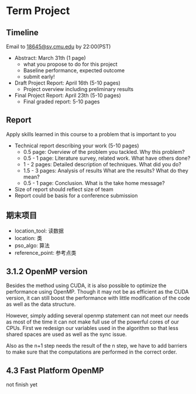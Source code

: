 # Term Project

## Timeline

Email to 18645@sv.cmu.edu by 22:00(PST)

+ Abstract: March 31th (1 page)
    * what you propose to do for this project
    * Baseline performance, expected outcome
    * submit early!
+ Draft Project Report: April 16th (5-10 pages)
    * Project overview including preliminary results
+ Final Project Report: April 23th (5-10 pages)
    * Final graded report: 5-10 pages

## Report

Apply skills learned in this course to a problem that is important to you

+ Technical report describing your work (5-10 pages)
    * 0.5 page: Overview of the problem you tackled. Why this problem?
    * 0.5 - 1 page: Literature survey, related work. What have others done?
    * 1 - 2 pages: Detailed description of techniques. What did you do?
    * 1.5 - 3 pages: Analysis of results What are the results? What do they mean?
    * 0.5 - 1 page: Conclusion. What is the take home message?
+ Size of report should reflect size of team
+ Report could be basis for a conference submission


## 期末项目

+ location_tool: 读数据
+ location: 类
+ pso_algo: 算法
+ reference_point: 参考点类

## 3.1.2 OpenMP version

Besides the method using CUDA, it is also possible to optimize the performance using OpenMP. Though it may not be as efficient as the CUDA version, it can still boost the performance with little modification of the code as well as the data structure.

However, simply adding several openmp statement can not meet our needs as most of the time it can not make full use of the powerful cores of our CPUs. First we redesign our variables used in the algorithm so that less shared spaces are used as well as the sync issue.

Also as the n+1 step needs the result of the n step, we have to add barriers to make sure that the computations are performed in the correct order.

## 4.3 Fast Platform OpenMP

not finish yet
